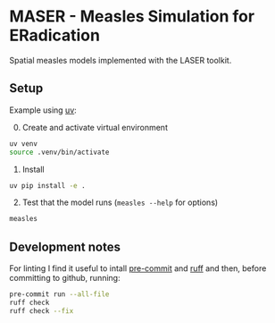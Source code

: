 # MASER - Measles Simulation for ERadication

Spatial measles models implemented with the LASER toolkit.

## Setup
Example using [uv](https://github.com/astral-sh/uv):

0. Create and activate virtual environment
```bash
uv venv
source .venv/bin/activate
```
1. Install
```bash
uv pip install -e . 
```
2. Test that the model runs (`measles --help` for options)
```bash
measles
```

## Development notes

For linting I find it useful to intall [pre-commit](https://pre-commit.com/) and [ruff](https://docs.astral.sh/ruff/) and then, before committing to github, running:

```bash
pre-commit run --all-file
ruff check
ruff check --fix
```
